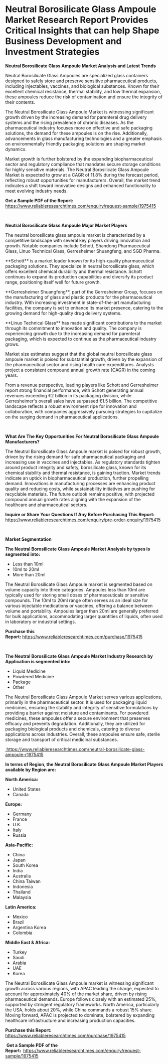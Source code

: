 <p><h1>Neutral Borosilicate Glass Ampoule Market Research Report Provides Critical Insights that can help Shape Business Development and Investment Strategies</h1></p><p><strong>Neutral Borosilicate Glass Ampoule Market Analysis and Latest Trends</strong></p>
<p><p>Neutral Borosilicate Glass Ampoules are specialized glass containers designed to safely store and preserve sensitive pharmaceutical products, including injectables, vaccines, and biological substances. Known for their excellent chemical resistance, thermal stability, and low thermal expansion, these ampoules reduce the risk of contamination and ensure the integrity of their contents. </p><p>The Neutral Borosilicate Glass Ampoule Market is witnessing significant growth driven by the increasing demand for parenteral drug delivery systems and the rising prevalence of chronic diseases. As the pharmaceutical industry focuses more on effective and safe packaging solutions, the demand for these ampoules is on the rise. Additionally, advancements in glass manufacturing technologies and a greater emphasis on environmentally friendly packaging solutions are shaping market dynamics. </p><p>Market growth is further bolstered by the expanding biopharmaceutical sector and regulatory compliance that mandates secure storage conditions for highly sensitive materials. The Neutral Borosilicate Glass Ampoule Market is expected to grow at a CAGR of 11.8% during the forecast period, reflecting robust opportunities for manufacturers. Overall, the market trend indicates a shift toward innovative designs and enhanced functionality to meet evolving industry needs.</p></p>
<p><strong>Get a Sample PDF of the Report:&nbsp;</strong> <a href="https://www.reliableresearchtimes.com/enquiry/request-sample/1975415?utm_campaign=3003&utm_medium=2&utm_source=Github&utm_content=ia&utm_term=16042025&utm_id=neutral-borosilicate-glass-ampoule">https://www.reliableresearchtimes.com/enquiry/request-sample/1975415</a></p>
<p>&nbsp;</p>
<p><strong>Neutral Borosilicate Glass Ampoule Major Market Players</strong></p>
<p><p>The neutral borosilicate glass ampoule market is characterized by a competitive landscape with several key players driving innovation and growth. Notable companies include Schott, Shandong Pharmaceutical Glass, Linuo Technical Glass, Gerresheimer Shuangfeng, and SGD Pharma.</p><p>**Schott** is a market leader known for its high-quality pharmaceutical packaging solutions. They specialize in neutral borosilicate glass, which offers excellent chemical durability and thermal resistance. Schott continues to expand its production capabilities and diversify its product range, positioning itself well for future growth.</p><p>**Gerresheimer Shuangfeng**, part of the Gerresheimer Group, focuses on the manufacturing of glass and plastic products for the pharmaceutical industry. With increasing investment in state-of-the-art manufacturing facilities, the company is set to enhance its market presence, catering to the growing demand for high-quality drug delivery systems.</p><p>**Linuo Technical Glass** has made significant contributions to the market through its commitment to innovation and quality. The company is experiencing growth due to the increasing demand for parenteral packaging, which is expected to continue as the pharmaceutical industry grows.</p><p>Market size estimates suggest that the global neutral borosilicate glass ampoule market is poised for substantial growth, driven by the expansion of the pharmaceutical sector and rising health care expenditures. Analysts project a consistent compound annual growth rate (CAGR) in the coming years.</p><p>From a revenue perspective, leading players like Schott and Gerresheimer report strong financial performance, with Schott generating annual revenues exceeding €2 billion in its packaging division, while Gerresheimer's overall sales have surpassed €1.5 billion. The competitive landscape reflects a robust environment ripe for innovation and collaboration, with companies aggressively pursuing strategies to capitalize on the surging demand in pharmaceutical applications.</p></p>
<p>&nbsp;</p>
<p><strong>What Are The Key Opportunities For Neutral Borosilicate Glass Ampoule Manufacturers?</strong></p>
<p><p>The Neutral Borosilicate Glass Ampoule market is poised for robust growth, driven by the rising demand for safe pharmaceutical packaging and increasing use in vaccines and injectables. As regulatory standards tighten around product integrity and safety, borosilicate glass, known for its chemical stability and thermal resistance, is gaining traction. Market trends indicate an uptick in biopharmaceutical production, further propelling demand. Innovations in manufacturing processes are enhancing product quality and reducing costs, while sustainability initiatives are pushing for recyclable materials. The future outlook remains positive, with projected compound annual growth rates aligning with the expansion of the healthcare and pharmaceutical sectors.</p></p>
<p><strong>Inquire or Share Your Questions If Any Before Purchasing This Report:</strong> <a href="https://www.reliableresearchtimes.com/enquiry/pre-order-enquiry/1975415?utm_campaign=3003&utm_medium=2&utm_source=Github&utm_content=ia&utm_term=16042025&utm_id=neutral-borosilicate-glass-ampoule">https://www.reliableresearchtimes.com/enquiry/pre-order-enquiry/1975415</a></p>
<p>&nbsp;</p>
<p><strong>Market Segmentation</strong></p>
<p><strong>The Neutral Borosilicate Glass Ampoule Market Analysis by types is segmented into:</strong></p>
<p><ul><li>Less than 10ml</li><li>10ml to 20ml</li><li>More than 20ml</li></ul></p>
<p><p>The Neutral Borosilicate Glass Ampoule market is segmented based on volume capacity into three categories. Ampoules less than 10ml are typically used for storing small doses of pharmaceuticals or sensitive compounds. The 10ml to 20ml range often serves as an ideal size for various injectable medications or vaccines, offering a balance between volume and portability. Ampoules larger than 20ml are generally preferred for bulk applications, accommodating larger quantities of liquids, often used in laboratory or industrial settings.</p></p>
<p><strong>Purchase this Report:&nbsp;</strong><a href="https://www.reliableresearchtimes.com/purchase/1975415?utm_campaign=3003&utm_medium=2&utm_source=Github&utm_content=ia&utm_term=16042025&utm_id=neutral-borosilicate-glass-ampoule">https://www.reliableresearchtimes.com/purchase/1975415</a></p>
<p>&nbsp;</p>
<p><strong>The Neutral Borosilicate Glass Ampoule Market Industry Research by Application is segmented into:</strong></p>
<p><ul><li>Liquid Medicine</li><li>Powdered Medicine</li><li>Package</li><li>Other</li></ul></p>
<p><p>The Neutral Borosilicate Glass Ampoule Market serves various applications, primarily in the pharmaceutical sector. It is used for packaging liquid medicines, ensuring the stability and integrity of sensitive formulations by providing a barrier against moisture and contaminants. For powdered medicines, these ampoules offer a secure environment that preserves efficacy and prevents degradation. Additionally, they are utilized for packaging biological products and chemicals, catering to diverse applications across industries. Overall, these ampoules ensure safe, sterile storage and transport of critical medicinal substances.</p></p>
<p><a href="https://www.reliableresearchtimes.com/neutral-borosilicate-glass-ampoule-r1975415?utm_campaign=3003&utm_medium=2&utm_source=Github&utm_content=ia&utm_term=16042025&utm_id=neutral-borosilicate-glass-ampoule">&nbsp;https://www.reliableresearchtimes.com/neutral-borosilicate-glass-ampoule-r1975415</a></p>
<p><strong>In terms of Region, the Neutral Borosilicate Glass Ampoule Market Players available by Region are:</strong></p>
<p>
    <p> <strong> North America: </strong>
        <ul>
            <li>United States</li>
            <li>Canada</li>
        </ul>
        </p> 
    <p> <strong> Europe: </strong>
        <ul>
            <li>Germany</li>
            <li>France</li>
            <li>U.K.</li>
            <li>Italy</li>
            <li>Russia</li>
        </ul>
        </p> 
    <p> <strong> Asia-Pacific: </strong>
        <ul>
            <li>China</li>
            <li>Japan</li>
            <li>South Korea</li>
            <li>India</li>
            <li>Australia</li>
            <li>China Taiwan</li>
            <li>Indonesia</li>
            <li>Thailand</li>
            <li>Malaysia</li>
        </ul>
        </p> 
    <p> <strong> Latin America: </strong>
        <ul>
            <li>Mexico</li>
            <li>Brazil</li>
            <li>Argentina Korea</li>
            <li>Colombia</li>
        </ul>
        </p> 
    <p> <strong> Middle East & Africa: </strong>
        <ul>
            <li>Turkey</li>
            <li>Saudi</li>
            <li>Arabia</li>
            <li>UAE</li>
            <li>Korea</li>
        </ul>
    </p>
    </p>
<p><p>The Neutral Borosilicate Glass Ampoule market is witnessing significant growth across various regions, with APAC leading the charge, expected to account for approximately 40% of the market share, driven by rising pharmaceutical demands. Europe follows closely with an estimated 25%, supported by stringent regulatory frameworks. North America, particularly the USA, holds about 20%, while China commands a robust 15% share. Moving forward, APAC is projected to dominate, bolstered by expanding healthcare infrastructure and increasing production capacities.</p></p>
<p><strong>Purchase this Report: </strong><a href="https://www.reliableresearchtimes.com/purchase/1975415?utm_campaign=3003&utm_medium=2&utm_source=Github&utm_content=ia&utm_term=16042025&utm_id=neutral-borosilicate-glass-ampoule">https://www.reliableresearchtimes.com/purchase/1975415</a></p>
<p>&nbsp;<strong>Get a Sample PDF of the Report:&nbsp;&nbsp;</strong><a href="https://www.reliableresearchtimes.com/enquiry/request-sample/1975415?utm_campaign=3003&utm_medium=2&utm_source=Github&utm_content=ia&utm_term=16042025&utm_id=neutral-borosilicate-glass-ampoule">https://www.reliableresearchtimes.com/enquiry/request-sample/1975415</a></p>
<p><strong></strong></p>
<p><p></p><p></p><p></p></p>